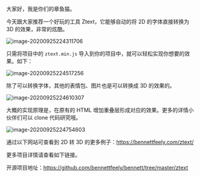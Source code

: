 大家好，我是你们的章鱼猫。

今天跟大家推荐一个好玩的工具 Ztext，它能够自动的将 2D 的字体直接转换为 3D 的效果，非常的炫酷。

![image-20200925224311706](https://7465-test-3c9b5e-books-1301492295.tcb.qcloud.la/mac_github_images/compress_image-20200925224311706.png)

只需将项目中的 `ztext.min.js` 导入到你的项目中，就可以轻松实现你想要的效果。如下：

![image-20200925224517256](https://7465-test-3c9b5e-books-1301492295.tcb.qcloud.la/mac_github_images/compress_image-20200925224517256.png)

除了可以转换字体，其他的表情包、图片也是可以转换成 3D 的效果的。

![image-20200925224610307](https://7465-test-3c9b5e-books-1301492295.tcb.qcloud.la/mac_github_images/compress_image-20200925224610307.png)

大概的实现原理是，在原有的 HTML 增加重叠层形成对应的效果。更多的详情小伙伴们可以 clone 代码研究哦。

![image-20200925224754603](https://7465-test-3c9b5e-books-1301492295.tcb.qcloud.la/mac_github_images/compress_image-20200925224754603.png)

通过以下网站可查看到 2D 转 3D 的更多例子：https://bennettfeely.com/ztext/

更多项目详情请查看如下链接。

开源项目地址：https://github.com/bennettfeely/bennett/tree/master/ztext